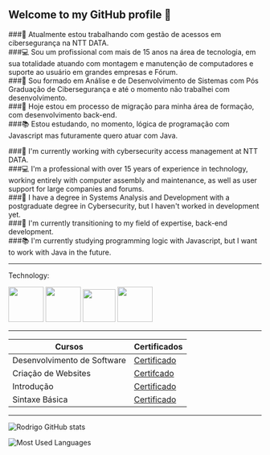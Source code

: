## Welcome to my GitHub profile  👋

###🔭 Atualmente estou trabalhando com gestão de acessos em cibersegurança na NTT DATA.<br> 
###💻 Sou um profissional com mais de 15 anos na área de tecnologia, em sua totalidade atuando com montagem e manutenção de computadores e suporte ao usuário em grandes empresas e Fórum.<br>
###🏫 Sou formado em Análise e de Desenvolvimento de Sistemas com Pós Graduação de Cibersegurança e até o momento não trabalhei com desenvolvimento.<br>
###🔄 Hoje estou em processo de migração para minha área de formação, com desenvolvimento back-end.<br>
###📚 Estou estudando, no momento, lógica de programação com Javascript mas futuramente quero atuar com Java. 

###🔭 I'm currently working with cybersecurity access management at NTT DATA.<br>
###💻 I'm a professional with over 15 years of experience in technology, working entirely with computer assembly and maintenance, as well as user support for large companies and forums.<br>
###🏫 I have a degree in Systems Analysis and Development with a postgraduate degree in Cybersecurity, but I haven't worked in development yet.<br>
###🔄 I'm currently transitioning to my field of expertise, back-end development.<br>
###📚 I'm currently studying programming logic with Javascript, but I want to work with Java in the future.

---------------------------------------------------------------------------------------------------------

Technology:

<p align="left">
<img src="https://cdn.jsdelivr.net/gh/devicons/devicon@latest/icons/html5/html5-original-wordmark.svg" width="70px"/>
<img src="https://cdn.jsdelivr.net/gh/devicons/devicon@latest/icons/css3/css3-original-wordmark.svg" width="70px"/>
<img src="https://cdn.jsdelivr.net/gh/devicons/devicon@latest/icons/javascript/javascript-original.svg" width="65px"/>
<img src="https://cdn.jsdelivr.net/gh/devicons/devicon@latest/icons/java/java-original.svg" width="70px"/>
</p>

---------------------------------------------------------------------------------------------------------

| Cursos | Certificados |
|--------|--------------|
|Desenvolvimento de Software|[Certificado](https://hermes.dio.me/certificates/18YGI71B.pdf)|
|Criação de Websites|[Certifcado](https://hermes.dio.me/certificates/IQCMINQG.pdf)|
|Introdução|[Certificado](https://hermes.dio.me/certificates/HBVZHJJN.pdf)|
|Sintaxe Básica|[Certificado](https://hermes.dio.me/certificates/HRC1JGN0.pdf)|

---------------------------------------------------------------------------------------------------------

![Rodrigo GitHub stats](https://github-readme-stats.vercel.app/api?username=rodrigocgruiz&show_icons=true&theme=radical)

![Most Used Languages](https://github-readme-stats.vercel.app/api/top-langs/?username=rodrigocgruiz&layout=compact&langs_count=7&theme=dracula)

<!--<img loading="lazy" height="180em" src="https://github-readme-stats.vercel.app/api/top-langs/?username=rodrigocgruiz&layout=compact&langs_count=7&theme=dracula" width="200px"/>-->

<!--
**rodrigocgruiz/rodrigocgruiz** is a ✨ _special_ ✨ repository because its `README.md` (this file) appears on your GitHub profile.

Here are some ideas to get you started:

- 🔭 I’m currently working on ...
- 🌱 I’m currently learning ...
- 👯 I’m looking to collaborate on ...
- 🤔 I’m looking for help with ...
- 💬 Ask me about ...
- 📫 How to reach me: ...
- 😄 Pronouns: ...
- ⚡ Fun fact: ...
-->
